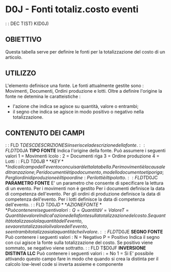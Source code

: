 # D0J - Fonti totaliz.costo eventi
 :  : DEC T(ST) K(D0J)
## OBIETTIVO
Questa tabella serve per definire le fonti per la totalizzazione del costo di un articolo.
## UTILIZZO
L'elemento definisce una fonte.
Le fonti attualmente gestite sono :  Movimenti, Documenti, Ordini produzione e lotti.
Oltre a definire l'origine la fonte ne detemina le caratteistiche : 
-  l'azione che indica se agisce su quantità, valore o entrambi;
-  il segno che indica se agisce in modo positivo o negativo nella totalizzazione.
## CONTENUTO DEI CAMPI
 :  : FLD T$DESC DESCRIZIONE
Si inserisce la descrizione della fonte.
 :  : FLD T$D0JA **TIPO FONTE**
Indica l'origine della fonte.
Può assumere i seguenti valori
1 = Movimenti                                                          lcolo : 
2 = Documenti riga
3 = Ordine produzione
4 = Lotti
 :  : FLD T$D0JB **KEY**
Indica il campo dell'evento con cui sarà letta la tabella.
Per i movimenti è la causale di tranzazione;
Per i documenti è tipo documento, modello documento e tipo riga;
Per gli ordini di produzione è il tipo ordine : 
Per i lotti è il tipo lotto.
 :  : FLD T$D0JC **PARAMETRO FONTE**
E' un parametro che consente di specificare la lettura di un evento.
Per i movimenti non è gestito
Per i documenti definisce la data di competenza dell'evento.
Per gli ordini di produzione definisce la data di competenza dell'evento.
Per i lotti definisce la data di competenza dell'evento.
 :  : FLD T$D0JD **AZIONE FONTE**
Può contenere i seguenti valori : 
Q = Quantità
V = Valore
T = Quantità e valore
Indica l'azione della fonte sulla totalizzazione del costo.
Se quantità totalizza solo la quantità dell'evento, se vaore totalizza solo il valore dell'evento, se entrambi totalizza sia la quantità che il valore.
 :  : FLD T$D0JE **SEGNO FONTE**
Può contenere i seguenti valori : 
N = Negativo
P = Positivo
Indica il segno con cui agisce la fonte sulla totalizzazione del costo.
Se positivo viene sommato, se negativo viene sottratto.
 :  : FLD T$D0JF **INVERSIONE DISTINTA LLC**
Può contenere i seguenti valori : 
  = No
1 = Si
E' possibile attivando questo campo fare in modo che quando si crea
la distinta per il calcolo low-level code si inverta assieme e componente
